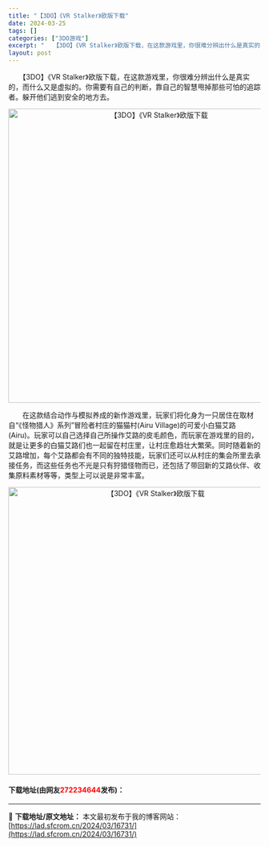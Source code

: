 ```yaml
---
title: "【3DO】《VR Stalker》欧版下载"
date: 2024-03-25
tags: []
categories: ["3DO游戏"]
excerpt: "　　【3DO】《VR Stalker》欧版下载，在这款游戏里，你很难分辨出什么是真实的，而什么又是虚拟的。你需要有自己的判断，靠自己的智慧甩掉那些可怕的追踪者。躲开他们逃到安全的地方去。 　　在这款结合动作与模拟养成的新作游戏里，玩家们将化身为一只居住在取材自&ldquo;《怪物猎人》系列&amp;rdqu&hellip;"
layout: post
---
```


 <p>　　【3DO】《VR Stalker》欧版下载，在这款游戏里，你很难分辨出什么是真实的，而什么又是虚拟的。你需要有自己的判断，靠自己的智慧甩掉那些可怕的追踪者。躲开他们逃到安全的地方去。</p> <p align="center"><img align="" border="0" src="https://lad.sfcrom.cn/wp-content/uploads/2024/03/20240324_6600a44f149c6.png" width="586" alt="【3DO】《VR Stalker》欧版下载" /></p> <p>　　在这款结合动作与模拟养成的新作游戏里，玩家们将化身为一只居住在取材自&ldquo;《怪物猎人》系列&rdquo;冒险者村庄的猫猫村(Airu Village)的可爱小白猫艾路(Airu)。玩家可以自己选择自己所操作艾路的皮毛颜色，而玩家在游戏里的目的，就是让更多的白猫艾路们也一起留在村庄里，让村庄愈趋壮大繁荣。同时随着新的艾路增加，每个艾路都会有不同的独特技能，玩家们还可以从村庄的集会所里去承接任务，而这些任务也不光是只有狩猎怪物而已，还包括了带回新的艾路伙伴、收集原料素材等等，类型上可以说是非常丰富。</p> <p align="center"><img align="" border="0" src="https://lad.sfcrom.cn/wp-content/uploads/2024/03/20240324_6600a452cc715.png" width="573" alt="【3DO】《VR Stalker》欧版下载" /></p> <p><h4>下载地址(由网友<font color="red">272234644</font>发布)：</h4></p> 

---
📖 **下载地址/原文地址：** 本文最初发布于我的博客网站：[https://lad.sfcrom.cn/2024/03/16731/](https://lad.sfcrom.cn/2024/03/16731/)
